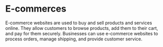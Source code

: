 # E-commerces
E-commerce websites are used to buy and sell products and services online. They allow customers to browse products, add them to their cart, and pay for them securely. Businesses can use e-commerce websites to process orders, manage shipping, and provide customer service.
